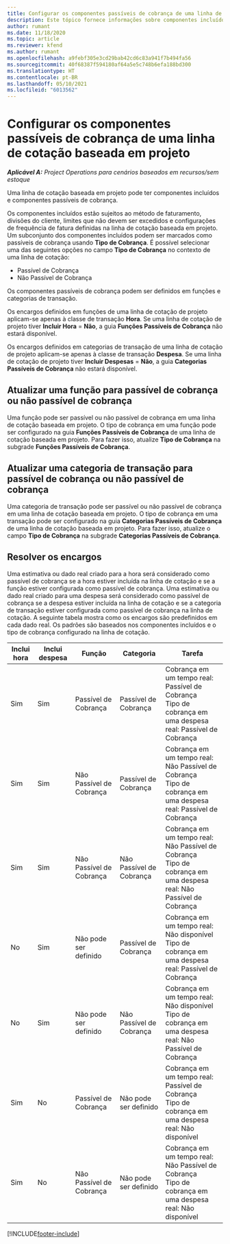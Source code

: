 ```yaml
---
title: Configurar os componentes passíveis de cobrança de uma linha de cotação baseada em projeto
description: Este tópico fornece informações sobre componentes incluídos, passíveis ou não passíveis de cobrança em linhas de cotação baseadas em projeto.
author: rumant
ms.date: 11/18/2020
ms.topic: article
ms.reviewer: kfend
ms.author: rumant
ms.openlocfilehash: a9febf305e3cd29bab42cd6c83a941f7b494fa56
ms.sourcegitcommit: 40f68387f594180af64a5e5c748b6efa188bd300
ms.translationtype: HT
ms.contentlocale: pt-BR
ms.lasthandoff: 05/10/2021
ms.locfileid: "6013562"
---
```

# <a name="configure-the-chargeable-components-of-a-project-based-quote-line"></a>Configurar os componentes passíveis de cobrança de uma linha de cotação baseada em projeto

_**Aplicável A:** Project Operations para cenários baseados em recursos/sem estoque_

Uma linha de cotação baseada em projeto pode ter componentes incluídos e componentes passíveis de cobrança.

Os componentes incluídos estão sujeitos ao método de faturamento, divisões do cliente, limites que não devem ser excedidos e configurações de frequência de fatura definidas na linha de cotação baseada em projeto.
Um subconjunto dos componentes incluídos podem ser marcados como passíveis de cobrança usando **Tipo de Cobrança**. É possível selecionar uma das seguintes opções no campo **Tipo de Cobrança** no contexto de uma linha de cotação:

   - Passível de Cobrança
   - Não Passível de Cobrança

Os componentes passíveis de cobrança podem ser definidos em funções e categorias de transação.

Os encargos definidos em funções de uma linha de cotação de projeto aplicam-se apenas à classe de transação **Hora**. Se uma linha de cotação de projeto tiver **Incluir Hora** = **Não**, a guia **Funções Passíveis de Cobrança** não estará disponível.

Os encargos definidos em categorias de transação de uma linha de cotação de projeto aplicam-se apenas à classe de transação **Despesa**. Se uma linha de cotação de projeto tiver **Incluir Despesas** = **Não**, a guia **Categorias Passíveis de Cobrança** não estará disponível.

## <a name="update-a-role-to-be-chargeable-or-non-chargeable"></a>Atualizar uma função para passível de cobrança ou não passível de cobrança
Uma função pode ser passível ou não passível de cobrança em uma linha de cotação baseada em projeto. O tipo de cobrança em uma função pode ser configurado na guia **Funções Passíveis de Cobrança** de uma linha de cotação baseada em projeto. Para fazer isso, atualize **Tipo de Cobrança** na subgrade **Funções Passíveis de Cobrança**. 

## <a name="update-a-transaction-category-to-be-chargeable-or-non-chargeable"></a>Atualizar uma categoria de transação para passível de cobrança ou não passível de cobrança
Uma categoria de transação pode ser passível ou não passível de cobrança em uma linha de cotação baseada em projeto. O tipo de cobrança em uma transação pode ser configurado na guia **Categorias Passíveis de Cobrança** de uma linha de cotação baseada em projeto. Para fazer isso, atualize o campo **Tipo de Cobrança** na subgrade **Categorias Passíveis de Cobrança**. 

## <a name="resolve-chargeability"></a>Resolver os encargos

Uma estimativa ou dado real criado para a hora será considerado como passível de cobrança se a hora estiver incluída na linha de cotação e se a função estiver configurada como passível de cobrança.
Uma estimativa ou dado real criado para uma despesa será considerado como passível de cobrança se a despesa estiver incluída na linha de cotação e se a categoria de transação estiver configurada como passível de cobrança na linha de cotação. A seguinte tabela mostra como os encargos são predefinidos em cada dado real. Os padrões são baseados nos componentes incluídos e o tipo de cobrança configurado na linha de cotação.

| Inclui hora | Inclui despesa | Função | Categoria | Tarefa |
| --- | --- | --- | --- | --- |
| Sim | Sim | Passível de Cobrança | Passível de Cobrança | Cobrança em um tempo real: Passível de Cobrança </br>Tipo de cobrança em uma despesa real: Passível de Cobrança |
| Sim | Sim | Não Passível de Cobrança | Passível de Cobrança | Cobrança em um tempo real: Não Passível de Cobrança </br>Tipo de cobrança em uma despesa real: Passível de Cobrança |
| Sim | Sim | Não Passível de Cobrança | Não Passível de Cobrança | Cobrança em um tempo real: Não Passível de Cobrança </br>Tipo de cobrança em uma despesa real: Não Passível de Cobrança |
| No | Sim | Não pode ser definido | Passível de Cobrança | Cobrança em um tempo real: Não disponível </br>Tipo de cobrança em uma despesa real: Passível de Cobrança |
| No | Sim | Não pode ser definido | Não Passível de Cobrança | Cobrança em um tempo real: Não disponível </br>Tipo de cobrança em uma despesa real: Não Passível de Cobrança |
| Sim | No | Passível de Cobrança | Não pode ser definido | Cobrança em um tempo real: Passível de Cobrança </br>Tipo de cobrança em uma despesa real: Não disponível |
| Sim | No | Não Passível de Cobrança | Não pode ser definido | Cobrança em um tempo real: Não Passível de Cobrança </br> Tipo de cobrança em uma despesa real: Não disponível |


[!INCLUDE[footer-include](../includes/footer-banner.md)]